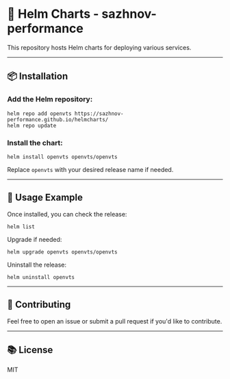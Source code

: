 
# 🚀 Helm Charts - sazhnov-performance

This repository hosts Helm charts for deploying various services.

---

## 📦 Installation

### Add the Helm repository:
```
helm repo add openvts https://sazhnov-performance.github.io/helmcharts/
helm repo update
```

### Install the chart:
```
helm install openvts openvts/openvts
```

Replace `openvts` with your desired release name if needed.

---

## 📖 Usage Example
Once installed, you can check the release:
```
helm list
```

Upgrade if needed:
```
helm upgrade openvts openvts/openvts
```

Uninstall the release:
```
helm uninstall openvts
```

---

## 📝 Contributing
Feel free to open an issue or submit a pull request if you'd like to contribute.

---

## 📚 License
MIT
